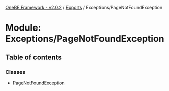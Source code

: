 [OneBE Framework - v2.0.2](../README.md) / [Exports](../modules.md) / Exceptions/PageNotFoundException

# Module: Exceptions/PageNotFoundException

## Table of contents

### Classes

- [PageNotFoundException](../classes/Exceptions_PageNotFoundException.PageNotFoundException.md)
